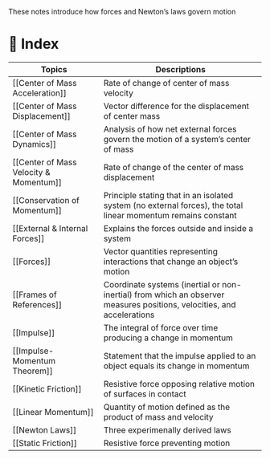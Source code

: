 These notes introduce how forces and Newton’s laws govern motion

# 🧭 Index

| Topics                                 | Descriptions                                                                                                           |
| -------------------------------------- | ---------------------------------------------------------------------------------------------------------------------- |
| [[Center of Mass Acceleration]]        | Rate of change of center of mass velocity                                                                              |
| [[Center of Mass Displacement]]        | Vector difference for the displacement of center mass                                                                  |
| [[Center of Mass Dynamics]]            | Analysis of how net external forces govern the motion of a system’s center of mass                                     |
| [[Center of Mass Velocity & Momentum]] | Rate of change of the center of mass displacement                                                                      |
| [[Conservation of Momentum]]           | Principle stating that in an isolated system (no external forces), the total linear momentum remains constant          |
| [[External & Internal Forces]]         | Explains the forces outside and inside a system                                                                        |
| [[Forces]]                             | Vector quantities representing interactions that change an object’s motion                                             |
| [[Frames of References]]               | Coordinate systems (inertial or non-inertial) from which an observer measures positions, velocities, and accelerations |
| [[Impulse]]                            | The integral of force over time producing a change in momentum                                                         |
| [[Impulse-Momentum Theorem]]           | Statement that the impulse applied to an object equals its change in momentum                                          |
| [[Kinetic Friction]]                   | Resistive force opposing relative motion of surfaces in contact                                                        |
| [[Linear Momentum]]                    | Quantity of motion defined as the product of mass and velocity                                                         |
| [[Newton Laws]]                        | Three experimenally derived laws                                                                                       |
| [[Static Friction]]                    | Resistive force preventing motion                                                                                      |
